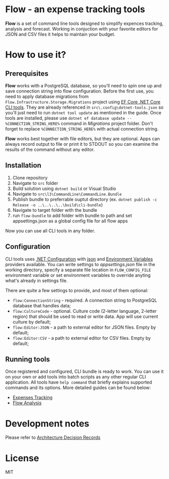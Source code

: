 # Flow - an expense tracking tools
__Flow__ is a set of command line tools designed to simplify expences tracking, analysis and forecast. Working in conjuction with your favorite editors for JSON and CSV files it helps to maintain your budget.

# How to use it?
## Prerequisites
__Flow__  works with a PostgreSQL database, so you'll need to spin one up and save connection string into flow configuration. Before the first use, you need to apply database migrations from `Flow.Infrastructure.Storage.Migrations` project using [EF Core .NET Core CLI tools](https://docs.microsoft.com/en-us/ef/core/get-started/overview/install#get-the-net-core-cli-tools). They are already referenced in `src\.config\dotnet-tools.json` so you'll just need to run `dotnet tool update` as mentioned in the guide.
Once tools are installed, please use `dotnet ef database update -- %CONNECTION_STRING_HERE%` command in _Migrations_ project folder. Don't forget to replace `%CONNECTION_STRING_HERE%` with actual connection string.

__Flow__ works best together with file editors, but they are optional. Apps can always record output to file or print it to STDOUT so you can examine the results of the command without any editor.

## Installation
1. Clone repository
2. Navigate to `src` folder
3. Build solution using `dotnet build` or Visual Studio
4. Navigate to `src\l3\CommandLine\CommandLine.Bundle`
5. Publish bundle to preferrable ouptut directory (ex. `dotnet publish -c Release -o ..\..\..\..\build\cli-bundle`)
6. Navigate to target folder with the bundle
7. run `flow-bundle` to add folder with bundle to path and set appsettings.json as a global config file for all flow apps

Now you can use all CLI tools in any folder.

## Configuration
CLI tools uses [.NET Configuration](https://docs.microsoft.com/en-us/dotnet/core/extensions/configuration) with [json](https://docs.microsoft.com/en-us/dotnet/core/extensions/configuration-providers#json-configuration-provider) and [Environment Variables](https://docs.microsoft.com/en-us/dotnet/core/extensions/configuration-providers#environment-variable-configuration-provider) providers available. 
You can write settings to _appsettings.json_ file in the working directory, specify a separate file location in `FLOW_CONFIG_FILE` environment variable or set environment variables to override anyting what's already in settings file.

There are quite a few settings to provide, and most of them optional:
* `flow:ConnectionString` - required. A connection string to PostgreSQL database that handles data;
* `flow:CultureCode` - optional. Culture code (2-letter language, 2-letter region) that should be used to read or write data. App will use current culture by default;
* `flow:Editor:JSON` - a path to external editor for JSON files. Empty by default;
* `flow:Editor:CSV` - a path to external editor for CSV files. Empty by default;

## Running tools
Once registered and configured, CLI bundle is ready to work. You can use it on  your own or add tools into batch scripts as any other regular CLI application.
All tools have `help command` that briefly explains supported commands and its options. More detailed guides can be found below:
* [Expenses Tracking](docs/expenses_tracking.md)
* [Flow Analysis](docs/flow_analysis.md)


# Development notes
Please refer to [Architecture Decision Records](docs/adr/)

# License
MIT
 
